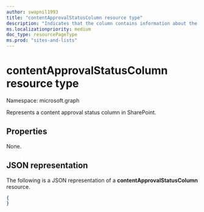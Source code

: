 ```yaml
---
author: swapnil1993
title: "contentApprovalStatusColumn resource type"
description: "Indicates that the column contains information about the approval status of the item."
ms.localizationpriority: medium
doc_type: resourcePageType
ms.prod: "sites-and-lists"
---
```


# contentApprovalStatusColumn resource type

Namespace: microsoft.graph

Represents a content approval status column in SharePoint.
## Properties

None.

## JSON representation

The following is a JSON representation of a **contentApprovalStatusColumn** resource.
<!-- { "blockType": "resource", "@odata.type": "microsoft.graph.contentApprovalStatusColumn" } -->

```json
{
}
```

[columnDefinition]: columnDefinition.md
